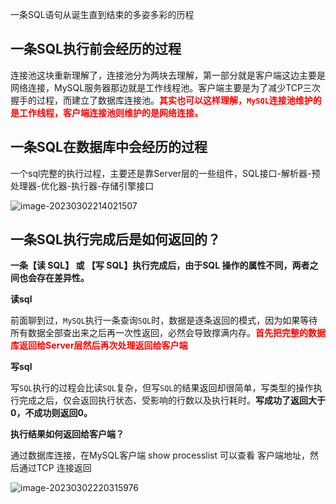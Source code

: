 一条SQL语句从诞生直到结束的多姿多彩的历程

## 一条SQL执行前会经历的过程

连接池这块重新理解了，连接池分为两块去理解，第一部分就是客户端这边主要是网络连接，MySQL服务器那边就是工作线程池。客户端主要是为了减少TCP三次握手的过程，而建立了数据库连接池。<font color='red'>**其实也可以这样理解，`MySQL`连接池维护的是工作线程，客户端连接池则维护的是网络连接。**</font>





## 一条SQL在数据库中会经历的过程

一个sql完整的执行过程，主要还是靠Server层的一些组件，SQL接口-解析器-预处理器-优化器-执行器-存储引擎接口

![image-20230302214021507](C:\Users\86183\AppData\Roaming\Typora\typora-user-images\image-20230302214021507.png)



## 一条SQL执行完成后是如何返回的？

 **一条【读 SQL】 或 【写 SQL】执行完成后，由于SQL 操作的属性不同，两者之间也会存在差异性。**

**读sql**

 前面聊到过，`MySQL`执行一条查询`SQL`时，数据是逐条返回的模式，因为如果等待所有数据全部查出来之后再一次性返回，必然会导致撑满内存。<font color='red'>**首先把完整的数据库返回给Server层然后再次处理返回给客户端**</font>



**写sql**

 写`SQL`执行的过程会比读`SQL`复杂，但写`SQL`的结果返回却很简单，写类型的操作执行完成之后，仅会返回执行状态、受影响的行数以及执行耗时。**写成功了返回大于0，不成功则返回0。**



**执行结果如何返回给客户端？**

通过数据库连接，在MySQL客户端 show processlist 可以查看 客户端地址，然后通过TCP 连接返回

![image-20230302220315976](C:\Users\86183\AppData\Roaming\Typora\typora-user-images\image-20230302220315976.png)